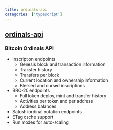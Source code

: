 ```yaml
---
title: ordinals-api
categories: ['typescript']
---
```

## [ordinals-api](https://github.com/hirosystems/ordinals-api)

### Bitcoin Ordinals API


* Inscription endpoints
    * Genesis block and transaction information
    * Transfer history
    * Transfers per block
    * Current location and ownership information
    * Blessed and cursed inscriptions
* BRC-20 endpoints
    * Full token deploy, mint and transfer history
    * Activities per token and per address
    * Address balances
* Satoshi ordinal notation endpoints
* ETag cache support
* Run modes for auto-scaling
